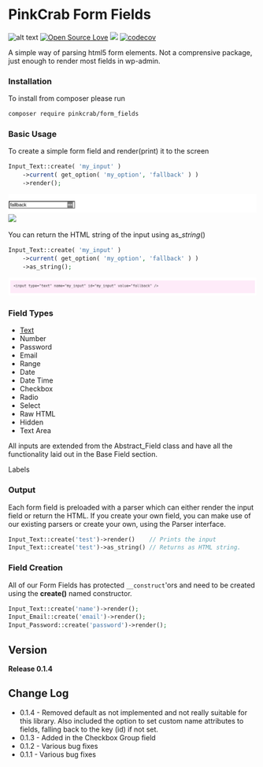 # PinkCrab Form Fields #

![alt text](https://img.shields.io/badge/Current_Version-0.1.4-yellow.svg?style=flat " ") 
[![Open Source Love](https://badges.frapsoft.com/os/mit/mit.svg?v=102)](https://github.com/ellerbrock/open-source-badge/)
![](https://github.com/Pink-Crab/Form-Fields/workflows/GitHub_CI/badge.svg " ")
[![codecov](https://codecov.io/gh/Pink-Crab/Form-Fields/branch/master/graph/badge.svg?token=ZE140NBNPG)](https://codecov.io/gh/Pink-Crab/Form-Fields)



A simple way of parsing html5 form elements. Not a comprensive package, just enough to render most fields in wp-admin.
### Installation

To install from composer please run

```bash
composer require pinkcrab/form_fields
```

### Basic Usage

To create a simple form field and render\(print\) it to the screen

```php
Input_Text::create( 'my_input' )
    ->current( get_option( 'my_option', 'fallback' ) )
    ->render();
```

![](/docs/assets/simple_input.png)
![](/docs/assets/basic_input_with_current.pngassets/simple_input.png)

You can return the HTML string of the input using as\__string_\(\)

```php
Input_Text::create( 'my_input' )
    ->current( get_option( 'my_option', 'fallback' ) )
    ->as_string();
```

![](/docs/assets/simple_input_html.png)

### Field Types

* [Text](https://glynn-quelch.gitbook.io/pinkcrab/modules/modules/form-fields/input_text)
* Number
* Password
* Email
* Range
* Date
* Date Time
* Checkbox
* Radio
* Select
* Raw HTML
* Hidden
* Text Area

All inputs are extended from the Abstract\_Field class and have all the functionality laid out in the Base Field section.

Labels

### Output

Each form field is preloaded with a parser which can either render the input field or return the HTML. If you create your own field, you can make use of our existing parsers or create your own, using the Parser interface.

```php
Input_Text::create('test')->render()    // Prints the input
Input_Text::create('test')->as_string() // Returns as HTML string.
```

### Field Creation

All of our Form Fields has protected `__construct`'ors and need to be created using the **create\(\)** named constructor.

```php
Input_Text::create('name')->render();
Input_Email::create('email')->render();
Input_Password::create('password')->render();
```

## Version ##
**Release 0.1.4**

## Change Log
* 0.1.4 - Removed default as not implemented and not really suitable for this library. Also included the option to set custom name attributes to fields, falling back to the key (id) if not set.
* 0.1.3 - Added in the Checkbox Group field
* 0.1.2 - Various bug fixes
* 0.1.1 - Various bug fixes


